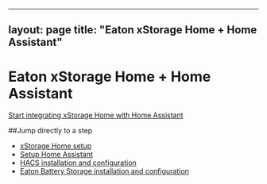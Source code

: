 ----
layout: page
title: "Eaton xStorage Home + Home Assistant"
----

# Eaton xStorage Home + Home Assistant

[Start integrating xStorage Home with Home Assistant](docs/setup-eaton-xstorage-home.md)

##Jump directly to a step
- [xStorage Home setup](docs/setup-eaton-xstorage-home.md)
- [Setup Home Assistant](setup-home-assistant.md)
- [HACS installation and configuration](setup-hacs.md)
- [Eaton Battery Storage installation and configuration](setup-eaton-battery-storage-integration.md)
